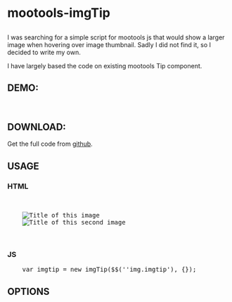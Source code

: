 mootools-imgTip
===================
<h2></h2>
I was searching for a simple script for mootools js that would show a larger image when hovering over image thumbnail.
Sadly I did not find it, so I decided to write my own.

I have largely based the code on existing mootools Tip component.

<h2>DEMO:</h2>
<!--<script type="text/javascript" src="https://raw.github.com/DavidHavl/mootools-imgtip/master/hooverZoom.js"></script>-->

<div>
    <img src="http://havl.net/davidhavl.jpg" title="" data-imgtip-url="http://havl.net/davidhavl.jpg" class="imgtip"/>
    <img src="http://havl.net/davidhavl.jpg" title="" data-imgtip-url="http://havl.net/davidhavl.jpg" class="imgtip" />
</div>
<script type="text/javascript">
var imgtip = new imgTip($$('img.imgtip'), {});
</script>
<h2>DOWNLOAD:</h2>
Get the full code from <a href="https://github.com/DavidHavl/mootools-imgtip">github</a>.

<h2>USAGE</h2>

<h3>HTML</h3>
<pre class="code html">
  <div id="thumbs_container">
    <img src="http://yoursite.com/img_1_thumbnail.jpg" title="Title of this image" data-imgtip-url="http://yoursite.com/img_1_full.jpg"  class="imgtip"/>
    <img src="http://yoursite.com/img_2_thumbnail.jpg" title="Title of this second image" data-imgtip-url="http://yoursite.com/img_2_full.jpg" class="imgtip" />
  </div>
</pre>

<h3>JS</h3>
<pre class="code js">
    var imgtip = new imgTip($$(''img.imgtip'), {});
</pre>


<h2>OPTIONS</h2>
